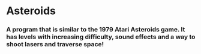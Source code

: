 # Asteroids
### A program that is similar to the 1979 Atari Asteroids game. It has levels with increasing difficulty, sound effects and a way to shoot lasers and traverse space!
